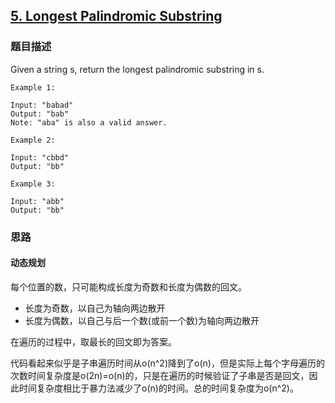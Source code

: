 ## [5. Longest Palindromic Substring](https://leetcode-cn.com/problems/longest-palindromic-substring/)
### 题目描述
Given a string s, return the longest palindromic substring in s.

```
Example 1:

Input: "babad"
Output: "bab"
Note: "aba" is also a valid answer.

Example 2:

Input: "cbbd"
Output: "bb"

Example 3:

Input: "abb"
Output: "bb"
```

### 思路

#### 动态规划

每个位置的数，只可能构成长度为奇数和长度为偶数的回文。

- 长度为奇数，以自己为轴向两边散开
- 长度为偶数，以自己与后一个数(或前一个数)为轴向两边散开

在遍历的过程中，取最长的回文即为答案。

代码看起来似乎是子串遍历时间从o(n^2)降到了o(n)，但是实际上每个字母遍历的次数时间复杂度是o(2n)=o(n)的，只是在遍历的时候验证了子串是否是回文，因此时间复杂度相比于暴力法减少了o(n)的时间。总的时间复杂度为o(n^2)。




